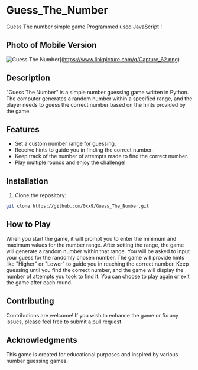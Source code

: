 # Guess_The_Number
Guess The number simple game Programmed used JavaScript !
## Photo of Mobile Version 
![Guess The Number]([https://i.ibb.co/n089h8X/guess-the-number.png)](https://www.linkpicture.com/q/Capture_62.png)

## Description

"Guess The Number" is a simple number guessing game written in Python. The computer generates a random number within a specified range, and the player needs to guess the correct number based on the hints provided by the game.

## Features

- Set a custom number range for guessing.
- Receive hints to guide you in finding the correct number.
- Keep track of the number of attempts made to find the correct number.
- Play multiple rounds and enjoy the challenge!

## Installation

1. Clone the repository:

```bash
git clone https://github.com/0xx9/Guess_The_Number.git
```

## How to Play
When you start the game, it will prompt you to enter the minimum and maximum values for the number range.
After setting the range, the game will generate a random number within that range.
You will be asked to input your guess for the randomly chosen number.
The game will provide hints like "Higher" or "Lower" to guide you in reaching the correct number.
Keep guessing until you find the correct number, and the game will display the number of attempts you took to find it.
You can choose to play again or exit the game after each round.

## Contributing
Contributions are welcome! If you wish to enhance the game or fix any issues, please feel free to submit a pull request.

## Acknowledgments
This game is created for educational purposes and inspired by various number guessing games.
